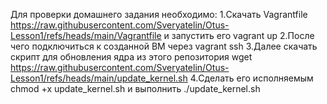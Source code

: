 Для проверки домашнего задания необходимо:
1.Cкачать Vagrantfile https://raw.githubusercontent.com/Sveryatelin/Otus-Lesson1/refs/heads/main/Vagrantfile и запустить его vagrant up
2.После чего подключиться к созданной ВМ через vagrant ssh
3.Далее скачать скрипт для обновления ядра из этого репозитория wget https://raw.githubusercontent.com/Sveryatelin/Otus-Lesson1/refs/heads/main/update_kernel.sh
4.Сделать его исполняемым chmod +x update_kernel.sh и выполнить ./update_kernel.sh
